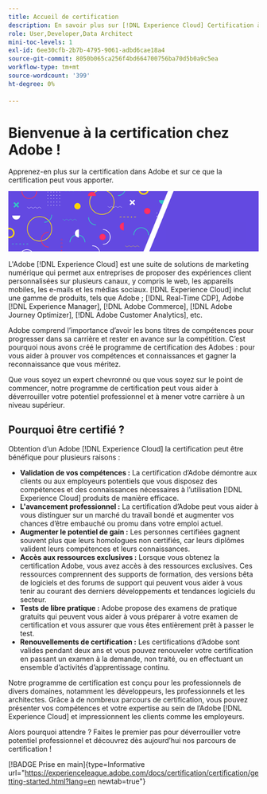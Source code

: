 ```yaml
---
title: Accueil de certification
description: En savoir plus sur [!DNL Experience Cloud] Certification à l’Adobe. Découvrez ce que la certification peut vous apporter.
role: User,Developer,Data Architect
mini-toc-levels: 1
exl-id: 6ee30cfb-2b7b-4795-9061-adbd6cae18a4
source-git-commit: 8050b065ca256f4bd664700756ba70d5b0a9c5ea
workflow-type: tm+mt
source-wordcount: '399'
ht-degree: 0%

---
```


# Bienvenue à la certification chez Adobe !

Apprenez-en plus sur la certification dans Adobe et sur ce que la certification peut vous apporter.

![Bannière](/help/certifications/assets/home_banner_small.png)

L&#39;Adobe [!DNL Experience Cloud] est une suite de solutions de marketing numérique qui permet aux entreprises de proposer des expériences client personnalisées sur plusieurs canaux, y compris le web, les appareils mobiles, les e-mails et les médias sociaux. [!DNL Experience Cloud] inclut une gamme de produits, tels que Adobe ; [!DNL Real-Time CDP], Adobe [!DNL Experience Manager], [!DNL Adobe Commerce], [!DNL Adobe Journey Optimizer], [!DNL Adobe Customer Analytics], etc.

Adobe comprend l’importance d’avoir les bons titres de compétences pour progresser dans sa carrière et rester en avance sur la compétition. C’est pourquoi nous avons créé le programme de certification des Adobes : pour vous aider à prouver vos compétences et connaissances et gagner la reconnaissance que vous méritez.

Que vous soyez un expert chevronné ou que vous soyez sur le point de commencer, notre programme de certification peut vous aider à déverrouiller votre potentiel professionnel et à mener votre carrière à un niveau supérieur.

## Pourquoi être certifié ?

Obtention d’un Adobe [!DNL Experience Cloud] la certification peut être bénéfique pour plusieurs raisons :

* **Validation de vos compétences :** La certification d’Adobe démontre aux clients ou aux employeurs potentiels que vous disposez des compétences et des connaissances nécessaires à l’utilisation [!DNL Experience Cloud] produits de manière efficace.
* **L&#39;avancement professionnel :** La certification d’Adobe peut vous aider à vous distinguer sur un marché du travail bondé et augmenter vos chances d’être embauché ou promu dans votre emploi actuel.
* **Augmenter le potentiel de gain :** Les personnes certifiées gagnent souvent plus que leurs homologues non certifiés, car leurs diplômes valident leurs compétences et leurs connaissances.
* **Accès aux ressources exclusives :** Lorsque vous obtenez la certification Adobe, vous avez accès à des ressources exclusives. Ces ressources comprennent des supports de formation, des versions bêta de logiciels et des forums de support qui peuvent vous aider à vous tenir au courant des derniers développements et tendances logiciels du secteur.
* **Tests de libre pratique :** Adobe propose des examens de pratique gratuits qui peuvent vous aider à vous préparer à votre examen de certification et vous assurer que vous êtes entièrement prêt à passer le test.
* **Renouvellements de certification :** Les certifications d’Adobe sont valides pendant deux ans et vous pouvez renouveler votre certification en passant un examen à la demande, non traité, ou en effectuant un ensemble d’activités d’apprentissage continu.

Notre programme de certification est conçu pour les professionnels de divers domaines, notamment les développeurs, les professionnels et les architectes. Grâce à de nombreux parcours de certification, vous pouvez présenter vos compétences et votre expertise au sein de l’Adobe [!DNL Experience Cloud] et impressionnent les clients comme les employeurs.

Alors pourquoi attendre ? Faites le premier pas pour déverrouiller votre potentiel professionnel et découvrez dès aujourd’hui nos parcours de certification !

[!BADGE Prise en main]{type=Informative url="https://experienceleague.adobe.com/docs/certification/certification/getting-started.html?lang=en newtab=true"}
